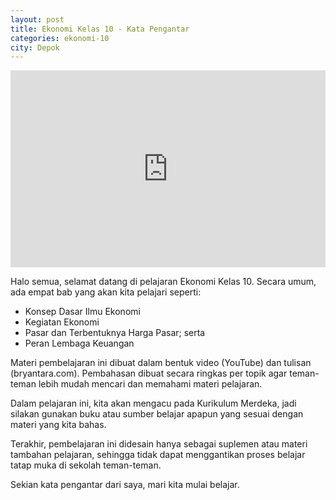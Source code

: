 ```yaml
---
layout: post
title: Ekonomi Kelas 10 - Kata Pengantar
categories: ekonomi-10
city: Depok
---
```

<iframe width="100%" height="315" src="https://www.youtube.com/embed/TglbTS1psy8?si=FsMS5nhTv5UtQpHt" title="YouTube video player" frameborder="0" allow="accelerometer; autoplay; clipboard-write; encrypted-media; gyroscope; picture-in-picture; web-share" referrerpolicy="strict-origin-when-cross-origin" allowfullscreen></iframe>

Halo semua, selamat datang di pelajaran Ekonomi Kelas 10. Secara umum, ada empat bab yang akan kita pelajari seperti:

- Konsep Dasar Ilmu Ekonomi
- Kegiatan Ekonomi
- Pasar dan Terbentuknya Harga Pasar; serta
- Peran Lembaga Keuangan

Materi pembelajaran ini dibuat dalam bentuk video (YouTube) dan tulisan (bryantara.com). Pembahasan dibuat secara ringkas per topik agar teman-teman lebih mudah mencari dan memahami materi pelajaran.

Dalam pelajaran ini, kita akan mengacu pada Kurikulum Merdeka, jadi silakan gunakan buku atau sumber belajar apapun yang sesuai dengan materi yang kita bahas. 

Terakhir, pembelajaran ini didesain hanya sebagai suplemen atau materi tambahan pelajaran, sehingga tidak dapat menggantikan proses belajar tatap muka di sekolah teman-teman.

Sekian kata pengantar dari saya, mari kita mulai belajar.
